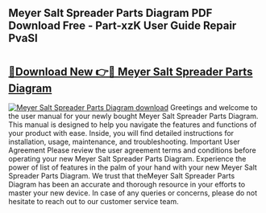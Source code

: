 ## Meyer Salt Spreader Parts Diagram PDF Download Free - Part-xzK User Guide Repair PvaSI

# <h2><a href="http://dfhz4rt.blite.top/?on=Meyer+Salt+Spreader+Parts+Diagram">🔗Download New 👉🔴 Meyer Salt Spreader Parts Diagram</a></h2>

[![Meyer Salt Spreader Parts Diagram download](https://i.imgur.com/lujVjoI.png)](http://dfhz4rt.blite.top/?on=Meyer+Salt+Spreader+Parts+Diagram)
Greetings and welcome to the user manual for your newly bought Meyer Salt Spreader Parts Diagram. This manual is designed to help you navigate the features and functions of your product with ease. Inside, you will find detailed instructions for installation, usage, maintenance, and troubleshooting. Important User Agreement Please review the user agreement terms and conditions before operating your new Meyer Salt Spreader Parts Diagram. Experience the power of list of features in the palm of your hand with your new Meyer Salt Spreader Parts Diagram. We trust that theMeyer Salt Spreader Parts Diagram has been an accurate and thorough resource in your efforts to master your new device. In case of any queries or concerns, please do not hesitate to reach out to our customer service team.
